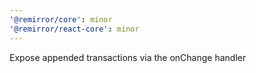 ```yaml
---
'@remirror/core': minor
'@remirror/react-core': minor
---
```


Expose appended transactions via the onChange handler
